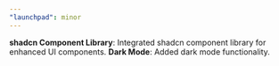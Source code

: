 ```yaml
---
"launchpad": minor
---
```


**shadcn Component Library**: Integrated shadcn component library for enhanced UI components.
**Dark Mode**: Added dark mode functionality.
